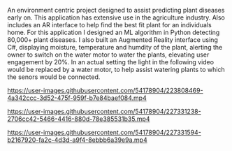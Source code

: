 An environment centric project designed to assist predicting plant diseases early on. This application has extensive use in the agriculture industry. Also includes an AR interface to help find the best fit plant for an individuals home. 
For this application I designed an ML algorithm in Python detecting 80,000+ plant diseases.
I also built an Augmented Reality interface using C#, displaying moisture, temperature and humdity of the plant, alerting the owner to switch on the water motor to water the plants, elevating user engagement by 20%.
In an actual setting the light in the following video would be replaced by a water motor, to help assist watering plants to which the senors would be connected. 

https://user-images.githubusercontent.com/54178904/223808469-4a342ccc-3d52-475f-959f-b7e84baef084.mp4


https://user-images.githubusercontent.com/54178904/227331238-2706cc42-5466-4416-880d-78e385531b35.mp4



https://user-images.githubusercontent.com/54178904/227331594-b2167920-fa2c-4d3d-a9f4-8ebbb6a39e9a.mp4

